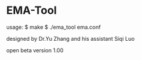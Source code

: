 # EMA-Tool

usage:
$ make
$ ./ema_tool ema.conf

designed by Dr.Yu Zhang and his assistant Siqi Luo

open beta version 1.00